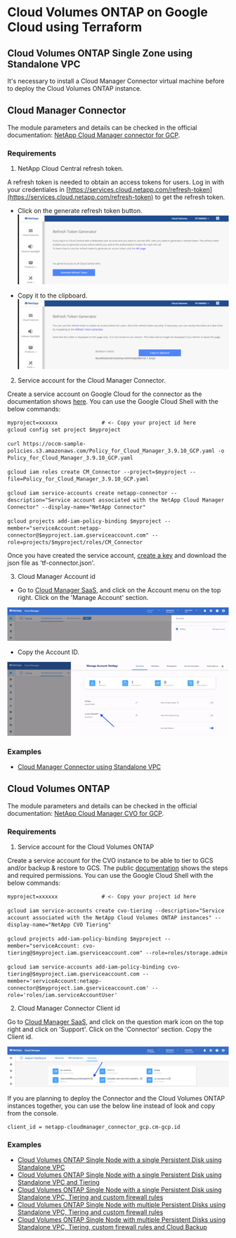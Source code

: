 # Cloud Volumes ONTAP on Google Cloud using Terraform

## Cloud Volumes ONTAP Single Zone using Standalone VPC

It's necessary to install a Cloud Manager Connector virtual machine before to deploy the Cloud Volumes ONTAP instance.

## Cloud Manager Connector

The module parameters and details can be checked in the official documentation:
[NetApp Cloud Manager connector for GCP](https://registry.terraform.io/providers/NetApp/netapp-cloudmanager/latest/docs/resources/connector_gcp).

### Requirements

1. NetApp Cloud Central refresh token.

A refresh token is needed to obtain an access tokens for users. Log in with your credentiales in [https://services.cloud.netapp.com/refresh-token](https://services.cloud.netapp.com/refresh-token) to get the refresh token.

* Click on the generate refresh token button.
![token-generator1](./pics/cloudmanager_token_generator01.jpg)

* Copy it to the clipboard.
![token-generator2](./pics/cloudmanager_token_generator02.jpg)

2. Service account for the Cloud Manager Connector.

Create a service account on Google Cloud for the connector as the documentation shows [here](https://docs.netapp.com/us-en/cloud-manager-setup-admin/task-creating-connectors-gcp.html#set-up-a-service-account-for-the-connector). You can use the Google Cloud Shell with the below commands:

```shell
myproject=xxxxxx              # <- Copy your project id here
gcloud config set project $myproject

curl https://occm-sample-policies.s3.amazonaws.com/Policy_for_Cloud_Manager_3.9.10_GCP.yaml -o Policy_for_Cloud_Manager_3.9.10_GCP.yaml

gcloud iam roles create CM_Connector --project=$myproject --file=Policy_for_Cloud_Manager_3.9.10_GCP.yaml

gcloud iam service-accounts create netapp-connector --description="Service account associated with the NetApp Cloud Manager Connector" --display-name="NetApp Connector"

gcloud projects add-iam-policy-binding $myproject --member="serviceAccount:netapp-connector@$myproject.iam.gserviceaccount.com" --role=projects/$myproject/roles/CM_Connector
```

Once you have created the service account, [create a key](https://cloud.google.com/iam/docs/creating-managing-service-account-keys) and download the json file as 'tf-connector.json'.

3. Cloud Manager Account id

* Go to [Cloud Manager SaaS](https://cloudmanager.netapp.com/), and click on the Account menu on the top right. Click on the 'Manage Account' section.

![account-id1](./pics/cloudmanager_account_id01.jpg)

* Copy the Account ID.

![account-id2](./pics/cloudmanager_account_id02.jpg)

### Examples

* [Cloud Manager Connector using Standalone VPC](./examples/01-connector-standalonevpc.md)

## Cloud Volumes ONTAP

The module parameters and details can be checked in the official documentation: [NetApp Cloud Manager CVO for GCP](https://registry.terraform.io/providers/NetApp/netapp-cloudmanager/latest/docs/resources/cvo_gcp).

### Requirements

1. Service account for the Cloud Volumes ONTAP

Create a service account for the CVO instance to be able to tier to GCS and/or backup & restore to GCS. The public [documentation](https://docs.netapp.com/us-en/cloud-manager-cloud-volumes-ontap/task-creating-gcp-service-account.html) shows the steps and required permissions. You can use the Google Cloud Shell with the below commands:

```shell
myproject=xxxxxx              # <- Copy your project id here

gcloud iam service-accounts create cvo-tiering --description="Service account associated with the NetApp Cloud Volumes ONTAP instances" --display-name="NetApp CVO Tiering"

gcloud projects add-iam-policy-binding $myproject --member="serviceAccount: cvo-tiering@$myproject.iam.gserviceaccount.com" --role=roles/storage.admin

gcloud iam service-accounts add-iam-policy-binding cvo-tiering@$myproject.iam.gserviceaccount.com --member='serviceAccount:netapp-connector@$myproject.iam.gserviceaccount.com' --role='roles/iam.serviceAccountUser'
```

2. Cloud Manager Connector Client id

Go to [Cloud Manager SaaS](https://cloudmanager.netapp.com/support-dashboard/connector), and click on the question mark icon on the top right and click on 'Support'. Click on the 'Connector' section. Copy the Client id.

![account-id1](./pics/cloudmanager_client_id01.jpg)

If you are planning to deploy the Connector and the Cloud Volumes ONTAP instances together, you can use the below line instead of look and copy from the console.

```
client_id = netapp-cloudmanager_connector_gcp.cm-gcp.id
```

### Examples

* [Cloud Volumes ONTAP Single Node with a single Persistent Disk using Standalone VPC](./examples/01-cvosn-standalonevpc.md)
* [Cloud Volumes ONTAP Single Node with a single Persistent Disk using Standalone VPC and Tiering](./examples/02-cvosn-standalonevpc.md)
* [Cloud Volumes ONTAP Single Node with a single Persistent Disk using Standalone VPC, Tiering and custom firewall rules](./examples/03-cvosn-standalonevpc.md)
* [Cloud Volumes ONTAP Single Node with multiple Persistent Disks using Standalone VPC, Tiering and custom firewall rules](./examples/04-cvosn-standalonevpc.md)
* [Cloud Volumes ONTAP Single Node with multiple Persistent Disks using Standalone VPC, Tiering, custom firewall rules and Cloud Backup](./examples/05-cvosn-standalonevpc.md)
